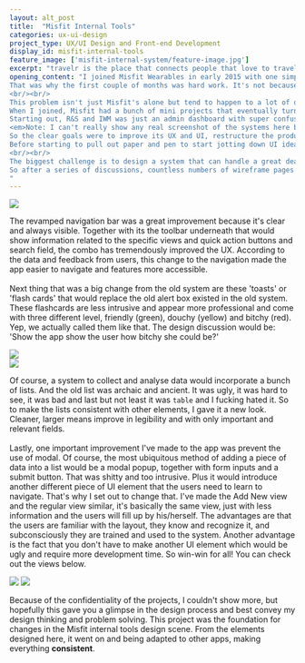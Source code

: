 ```yaml
---
layout: alt_post
title:  "Misfit Internal Tools"
categories: ux-ui-design
project_type: UX/UI Design and Front-end Development
display_id: misfit-internal-tools
feature_image: ['misfit-internal-system/feature-image.jpg']
excerpt: "travelr is the place that connects people that love to travel. It's where they share wild ideas and fascinating stories."
opening_content: "I joined Misfit Wearables in early 2015 with one simple goal, to improve the design scene there. Before I was there, all the internal apps and tools were simply just Bootstrap UI elements put together or quickly assembled using Storyboard. It wasn't a pleasant view at all, especially for a designer like me.<br/><br/>
That was why the first couple of months was hard work. It's not because I have a lot of apps to redesign, to make them look nice and flashy but rather to solve the BIGGEST problem in term of design at Misfit, <b>consistency</b>.
<br/><br/>
This problem isn't just Misfit's alone but tend to happen to a lot of other companies as they grew over time. It's what Ben Barry of Facebook was trying to solve and he has accomplished such a remarkable job in doing it.<br/><br/>
When I joined, Misfit had a bunch of mini projects that eventually turned into much larger scale products such as its Research & Sleep (R&S) platform and Inventory Warehouse Management (IWM) system that I will be presenting in this post. Though might not be visible to the public but they're there and are being used by a number of people both company's employees and partners.<br/><br/>
Starting out, R&S and IWM was just an admin dashboard with super confusing UI and terrible UX. They came straight out of the default Django theme and it was ... super shitty. Navigating was difficult let alone using it. Looking at it would make me want to shit myself and thank God I never did. I told myself to keep it together, give it a deep breath and get to work.<br/><br/>
<em>Note: I can't really show any real screenshot of the systems here but will try to explain it at best.</em><br/><br/>
So the clear goals were to improve its UX and UI, restructure the product in a way that it makes more sense and unify the design with other apps and products. I will break it down into two sections, but will talk mainly about the R&S because the IWM system is still in its first phrases of development.<br/><br/>
Before starting to pull out paper and pen to start jotting down UI ideas, I started by writing a super long design document that focused on two main things, the expected outcomes of my designs and the structures need to achieve the stated outcomes. Basically it's the list of problems that need to be solved, reasoning why that problem matters and how do I think that if the problem is fixed, the value added to the product will increase.
<br/><br/>
The biggest challenge is to design a system that can handle a great deal of data and would be able to scale as new features are going to be added along the way. The design needs to be futureproof, to be able to consider all edge cases carefully. The process needs to be filled with iterations after iterations as the product moves forward. Also as someone who design then deliver the front-end, the amount of polishing needs to be substantial.<br/><br/>
So after a series of discussions, countless numbers of wireframe pages and a few failed ideas I've finally came up with the new flow. Basically, before, to add a device the user would have to add a group because the device can only exist within a group and not on its own. The latter part makes sense but to not being able to add device without first created a group is ludicrous. Thus, the new app treats device and group as different entities that would exist along side each other. That being said, the users are allow to add new device without adding a group accompanying it; the device doesn't need to have an owner. This simple restructuring would then go on affecting how the design look and how different elements are what they are today. That was one of many changes introduced in the new system. I am not allow to talk in depth, but just to give you an overall of the kind of process I've gone through with the design decisions I've taken.
"
---
```


<div class="misfit-internal-tool__nav">
	<img src="{{ site.baseurl }}/assets/img/misfit-internal-system/nav.png">
</div>

<div class="row">
  <div class="small-12 medium-12 large-6 columns">
    <p class="content__body--text-post">
      The revamped navigation bar was a great improvement because it's clear and always visible. Together with its the toolbar underneath that would show information related to the specific views and quick action buttons and search field, the combo has tremendously improved the UX. According to the data and feedback from users, this change to the navigation made the app easier to navigate and features more accessible.<br><br/>
      Next thing that was a big change from the old system are these 'toasts' or 'flash cards' that would replace the old alert box existed in the old system. These flashcards are less intrusive and appear more professional and come with three different level, friendly (green), douchy (yellow) and bitchy (red). Yep, we actually called them like that. The design discussion would be: 'Show the app show the user how bitchy she could be?'
    </p>
  </div>
  <div class="small-12 medium-12 large-6 columns">
  	<img src="{{ site.baseurl }}/assets/img/misfit-internal-system/toast.png">
  </div>
</div>
<div>
	<img src="{{ site.baseurl }}/assets/img/misfit-internal-system/list.png">
</div>
<div class="row">
  <div class="small-12 medium-12 large-6 columns">
    <p class="content__body--text-post">
      Of course, a system to collect and analyse data would incorporate a bunch of lists. And the old list was archaic and ancient. It was ugly, it was hard to see, it was bad and last but not least it was <code>table</code> and I fucking hated it. So to make the lists consistent with other elements, I gave it a new look. Cleaner, larger means improve in legibility and with only important and relevant fields.
      <br/><br/>
      Lastly, one important improvement I've made to the app was prevent the use of modal. Of course, the most ubiquitous method of adding a piece of data into a list would be a modal popup, together with form inputs and a submit button. That was shitty and too intrusive. Plus it would introduce another different piece of UI element that the users need to learn to navigate. That's why I set out to change that. I've made the Add New view and the regular view similar, it's basically the same view, just with less information and the users will fill up by his/herself. The advantages are that the users are familiar with the layout, they know and recognize it, and subconsciously they are trained and used to the system. Another advantage is the fact that you don't have to make another UI element which would be ugly and require more development time. So win-win for all! You can check out the views below.
    </p>
  </div>
</div>

<div>
	<img src="{{ site.baseurl }}/assets/img/misfit-internal-system/normal-view.png">
	<img src="{{ site.baseurl }}/assets/img/misfit-internal-system/add-new-view.png">
</div>

<div class="row">
  <div class="small-12 medium-12 large-6 columns">
    <p class="content__body--text-post">
      Because of the confidentiality of the projects, I couldn't show more, but hopefully this gave you a glimpse in the design process and best convey my design thinking and problem solving. This project was the foundation for changes in the Misfit internal tools design scene. From the elements designed here, it went on and being adapted to other apps, making everything <b>consistent</b>.
    </p>
  </div>
</div>